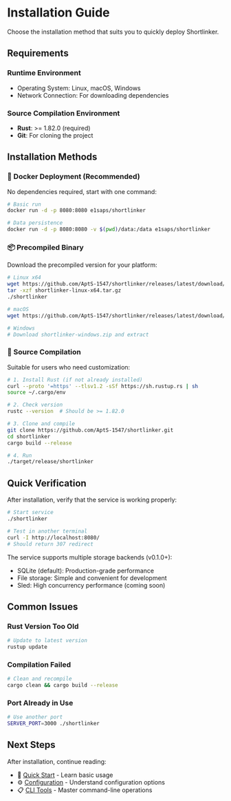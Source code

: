 # Installation Guide

Choose the installation method that suits you to quickly deploy Shortlinker.

## Requirements

### Runtime Environment
- Operating System: Linux, macOS, Windows
- Network Connection: For downloading dependencies

### Source Compilation Environment
- **Rust**: >= 1.82.0 (required)
- **Git**: For cloning the project

## Installation Methods

### 🐳 Docker Deployment (Recommended)

No dependencies required, start with one command:

```bash
# Basic run
docker run -d -p 8080:8080 e1saps/shortlinker

# Data persistence
docker run -d -p 8080:8080 -v $(pwd)/data:/data e1saps/shortlinker
```

### 📦 Precompiled Binary

Download the precompiled version for your platform:

```bash
# Linux x64
wget https://github.com/AptS-1547/shortlinker/releases/latest/download/shortlinker-linux-x64.tar.gz
tar -xzf shortlinker-linux-x64.tar.gz
./shortlinker

# macOS
wget https://github.com/AptS-1547/shortlinker/releases/latest/download/shortlinker-macos.tar.gz

# Windows
# Download shortlinker-windows.zip and extract
```

### 🔧 Source Compilation

Suitable for users who need customization:

```bash
# 1. Install Rust (if not already installed)
curl --proto '=https' --tlsv1.2 -sSf https://sh.rustup.rs | sh
source ~/.cargo/env

# 2. Check version
rustc --version  # Should be >= 1.82.0

# 3. Clone and compile
git clone https://github.com/AptS-1547/shortlinker.git
cd shortlinker
cargo build --release

# 4. Run
./target/release/shortlinker
```

## Quick Verification

After installation, verify that the service is working properly:

```bash
# Start service
./shortlinker

# Test in another terminal
curl -I http://localhost:8080/
# Should return 307 redirect
```

The service supports multiple storage backends (v0.1.0+):
- SQLite (default): Production-grade performance
- File storage: Simple and convenient for development
- Sled: High concurrency performance (coming soon)

## Common Issues

### Rust Version Too Old
```bash
# Update to latest version
rustup update
```

### Compilation Failed
```bash
# Clean and recompile
cargo clean && cargo build --release
```

### Port Already in Use
```bash
# Use another port
SERVER_PORT=3000 ./shortlinker
```

## Next Steps

After installation, continue reading:
- 🚀 [Quick Start](/en/guide/getting-started) - Learn basic usage
- ⚙️ [Configuration](/en/config/) - Understand configuration options
- 📋 [CLI Tools](/en/cli/) - Master command-line operations
